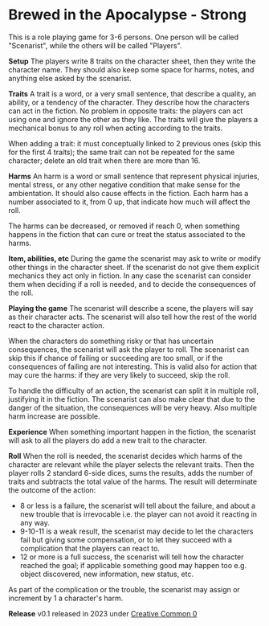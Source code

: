 
# Brewed in the Apocalypse - Strong

This is a role playing game for 3-6 persons. One person will be called
"Scenarist", while the others will be called "Players".

__Setup__ The players write 8 traits on the character sheet, then they write
the character name.  They should also keep some space for harms, notes, and
anything else asked by the scenarist.

__Traits__ A trait is a word, or a very small sentence, that describe a
quality, an ability, or a tendency of the character.  They describe how the
characters can act in the fiction. No problem in opposite traits: the players
can act using one and ignore the other as they like. The traits will give the
players a mechanical bonus to any roll when acting according to the traits.

When adding a trait: it must conceptually linked to 2 previous ones (skip this
for the first 4 traits); the same trait can not be repeated for the same
character; delete an old trait when there are more than 16.

__Harms__ An harm is a word or small sentence that represent physical injuries,
mental stress, or any other negative condition that make sense for the
ambientation.  It should also cause effects in the fiction. Each harm has a
number associated to it, from 0 up, that indicate how much will affect the roll.

The harms can be decreased, or removed if reach 0, when something happens in
the fiction that can cure or treat the status associated to the harms.

__Item, abilities, etc__ During the game the scenarist may ask to write or
modify other things in the character sheet. If the scenarist do not give them
explicit mechanics they act only in fiction. In any case the scenarist can
consider them when deciding if a roll is needed, and to decide the consequences
of the roll.

__Playing the game__ The scenarist will describe a scene, the players will say
as their character acts. The scenarist will also tell how the rest of the world
react to the character action.

When the characters do something risky or that has uncertain consequences, the
scenarist will ask the player to roll. The scenarist can skip this if chance
of failing or succeeding are too small, or if the consequences of failing are
not interesting. This is valid also for action that may cure the harms: if they
are very likely to succeed, skip the  roll.

To handle the difficulty of an action, the scenarist can split it in multiple
roll, justifying it in the fiction. The scenarist can also make clear that due
to the danger of the situation, the consequences will be very heavy. Also
multiple harm increase are possible.

__Experience__ When something important happen in the fiction, the scenarist
will ask to all the players do add a new trait to the character.

__Roll__ When the roll is needed, the scenarist decides which harms of the
character are relevant while the player selects the relevant traits.  Then the
player rolls 2 standard 6-side dices, sums the results, adds the number of
traits and subtracts the total value of the harms. The result will determinate
the outcome of the action:

- 8 or less is a failure, the scenarist will tell about the failure, and about
  a new trouble that is irrevocable i.e. the player can not avoid it reacting
  in any way.
- 9-10-11 is a weak result, the scenarist may decide to let the characters fail
  but giving some compensation, or to let they succeed with a complication that
  the players can react to.
- 12 or more is a full success, the scenarist will tell how the character
  reached the goal; if applicable something good may happen too e.g. object
  discovered, new information, new status, etc.

As part of the complication or the trouble, the scenarist may assign or
increment by 1 a character's harm.

__Release__ v0.1 released in 2023  under [Creative Common 0](https://creativecommons.org/share-your-work/public-domain/cc0/)

